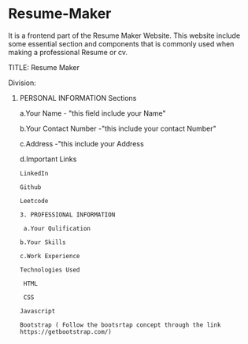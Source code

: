 # Resume-Maker
It is a frontend part of the Resume Maker Website. This website include some essential section and components that is commonly used when making a professional Resume or cv. 

TITLE: 
Resume Maker

Division:

1. PERSONAL INFORMATION
   Sections
   
   a.Your Name - "this field include your Name"
 
   b.Your Contact Number -"this include your contact Number"
 
   c.Address -"this include your Address
 
   d.Important Links
  
       LinkedIn 
   
       Github
   
       Leetcode

       3. PROFESSIONAL INFORMATION
   
        a.Your Qulification
  
       b.Your Skills
  
       c.Work Experience

       Technologies Used 

        HTML

        CSS

       Javascript

       Bootstrap ( Follow the bootsrtap concept through the link https://getbootstrap.com/)
   


